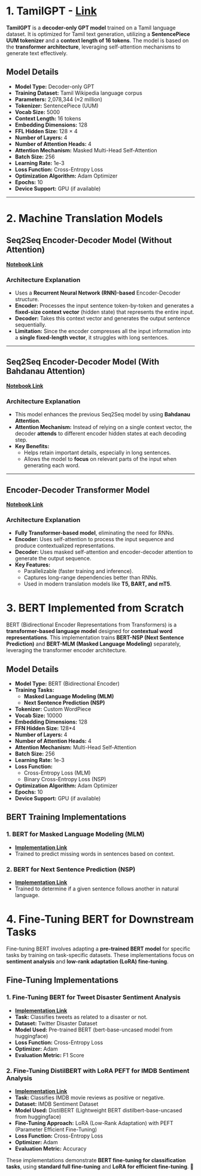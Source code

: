 # **1. TamilGPT** - [Link](https://github.com/harish-raj-t/ML_And_DeepLearning/blob/main/Mini%20LLMs/miniTamilLLM.ipynb)  

**TamilGPT** is a **decoder-only GPT model** trained on a Tamil language dataset. It is optimized for Tamil text generation, utilizing a **SentencePiece UUM tokenizer** and a **context length of 16 tokens**. The model is based on the **transformer architecture**, leveraging self-attention mechanisms to generate text effectively.  

## **Model Details**  

- **Model Type:** Decoder-only GPT  
- **Training Dataset:** Tamil Wikipedia language corpus  
- **Parameters:** 2,078,344 (≈2 million)  
- **Tokenizer:** SentencePiece (UUM)  
- **Vocab Size:** 5000  
- **Context Length:** 16 tokens  
- **Embedding Dimensions:** 128  
- **FFL Hidden Size:** 128 × 4  
- **Number of Layers:** 4  
- **Number of Attention Heads:** 4  
- **Attention Mechanism:** Masked Multi-Head Self-Attention  
- **Batch Size:** 256  
- **Learning Rate:** 1e-3  
- **Loss Function:** Cross-Entropy Loss  
- **Optimization Algorithm:** Adam Optimizer  
- **Epochs:** 10  
- **Device Support:** GPU (if available)  

---

# **2. Machine Translation Models**  

## **Seq2Seq Encoder-Decoder Model (Without Attention)**  
**[Notebook Link](https://github.com/harish-raj-t/ML_And_DeepLearning/blob/main/Machine%20Translation%20Tasks/MachineTranslation_With_SeqToSeq_Without_Attention.ipynb)**  

### **Architecture Explanation**  
- Uses a **Recurrent Neural Network (RNN)-based** Encoder-Decoder structure.  
- **Encoder:** Processes the input sentence token-by-token and generates a **fixed-size context vector** (hidden state) that represents the entire input.  
- **Decoder:** Takes this context vector and generates the output sentence sequentially.  
- **Limitation:** Since the encoder compresses all the input information into a **single fixed-length vector**, it struggles with long sentences.  

---

## **Seq2Seq Encoder-Decoder Model (With Bahdanau Attention)**  
**[Notebook Link](https://github.com/harish-raj-t/ML_And_DeepLearning/blob/main/Machine%20Translation%20Tasks/MachineTranslation_With_SeqToSeq_With_BahdanauAttention.ipynb)**  

### **Architecture Explanation**  
- This model enhances the previous Seq2Seq model by using **Bahdanau Attention**.  
- **Attention Mechanism:** Instead of relying on a single context vector, the decoder **attends** to different encoder hidden states at each decoding step.  
- **Key Benefits:**
  - Helps retain important details, especially in long sentences.  
  - Allows the model to **focus** on relevant parts of the input when generating each word.  

---

## **Encoder-Decoder Transformer Model**  
**[Notebook Link](https://github.com/harish-raj-t/ML_And_DeepLearning/blob/main/Machine%20Translation%20Tasks/MachineTranslation_With_Transformers_From_Scratch.ipynb)**  

### **Architecture Explanation**  
- **Fully Transformer-based model**, eliminating the need for RNNs.  
- **Encoder:** Uses self-attention to process the input sequence and produce contextualized representations.  
- **Decoder:** Uses masked self-attention and encoder-decoder attention to generate the output sequence.  
- **Key Features:**
  - Parallelizable (faster training and inference).  
  - Captures long-range dependencies better than RNNs.  
  - Used in modern translation models like **T5, BART, and mT5**.  

# 3. BERT Implemented from Scratch

BERT (Bidirectional Encoder Representations from Transformers) is a **transformer-based language model** designed for **contextual word representations**. This implementation trains **BERT-NSP (Next Sentence Prediction)** and **BERT-MLM (Masked Language Modeling)** separately, leveraging the transformer encoder architecture.

## Model Details

- **Model Type:** BERT (Bidirectional Encoder)  
- **Training Tasks:**  
  - **Masked Language Modeling (MLM)**  
  - **Next Sentence Prediction (NSP)**  
- **Tokenizer:** Custom WordPiece  
- **Vocab Size:** 10000  
- **Embedding Dimensions:** 128  
- **FFN Hidden Size:** 128*4  
- **Number of Layers:** 4
- **Number of Attention Heads:** 4  
- **Attention Mechanism:** Multi-Head Self-Attention  
- **Batch Size:** 256  
- **Learning Rate:** 1e-3  
- **Loss Function:**  
  - Cross-Entropy Loss (MLM)  
  - Binary Cross-Entropy Loss (NSP)  
- **Optimization Algorithm:** Adam Optimizer  
- **Epochs:** 10  
- **Device Support:** GPU (if available)  

## BERT Training Implementations  

### 1. BERT for Masked Language Modeling (MLM)  
- **[Implementation Link](https://github.com/harish-raj-t/ML_And_DeepLearning/blob/main/Implementing%20BERT%20From%20Scratch/BERT_Masked_Lang_Head_From_Scratch.ipynb)**  
- Trained to predict missing words in sentences based on context.  

### 2. BERT for Next Sentence Prediction (NSP)  
- **[Implementation Link](https://github.com/harish-raj-t/ML_And_DeepLearning/blob/main/Implementing%20BERT%20From%20Scratch/BERT_NSP_From_Scratch.ipynb)**  
- Trained to determine if a given sentence follows another in natural language.


# 4. Fine-Tuning BERT for Downstream Tasks  

Fine-tuning BERT involves adapting a **pre-trained BERT model** for specific tasks by training on task-specific datasets. These implementations focus on **sentiment analysis** and **low-rank adaptation (LoRA) fine-tuning**.  

## Fine-Tuning Implementations  

### 1. Fine-Tuning BERT for Tweet Disaster Sentiment Analysis  
- **[Implementation Link](https://github.com/harish-raj-t/ML_And_DeepLearning/blob/main/Finetuning%20BERT%20for%20Classification%2C%20NLI/BERT_sentiment_analysis(tweet_disaster).ipynb)**  
- **Task:** Classifies tweets as related to a disaster or not.  
- **Dataset:** Twitter Disaster Dataset  
- **Model Used:** Pre-trained BERT (bert-base-uncased model from huggingface) 
- **Loss Function:** Cross-Entropy Loss  
- **Optimizer:** Adam
- **Evaluation Metric:** F1 Score  

### 2. Fine-Tuning DistilBERT with LoRA PEFT for IMDB Sentiment Analysis  
- **[Implementation Link](https://github.com/harish-raj-t/ML_And_DeepLearning/blob/main/Finetuning%20BERT%20Using%20LoRA%20PEFT/notebook1895d28146.ipynb)**  
- **Task:** Classifies IMDB movie reviews as positive or negative.  
- **Dataset:** IMDB Sentiment Dataset  
- **Model Used:** DistilBERT (Lightweight BERT distilbert-base-uncased from huggingface)  
- **Fine-Tuning Approach:** LoRA (Low-Rank Adaptation) with PEFT (Parameter Efficient Fine-Tuning)  
- **Loss Function:** Cross-Entropy Loss  
- **Optimizer:** Adam 
- **Evaluation Metric:** Accuracy  

These implementations demonstrate **BERT fine-tuning for classification tasks**, using **standard full fine-tuning** and **LoRA for efficient fine-tuning**. 🚀  

